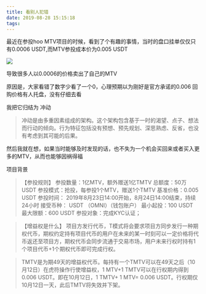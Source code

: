 ```yaml
---
title: 看别人犯错
date: 2019-08-28 15:15:18
tags:
---
```


最近在参投hoo MTV项目的时候，看到了个有趣的事情，当时的盘口挂单仅仅只有0.0006 USDT,而MTV参投成本价为0.005 USDT

![](https://i.loli.net/2019/08/29/UNk5Tg7CyOzY1bv.png)

导致很多人以0.0006的价格卖出了自己的MTV

原因是，大家看错了数字少看了一个0，心理预期以为刚好是官方承诺的0.006 回购价格有人托盘，没有仔细去看

我把它归结为 冲动

> 冲动是由多重因素组成的架构。这个架构包含基于一时的渴望、点子、想法而行动的倾向。行为特征包括没有预想、预先规划、深思熟虑、反省，也没有考虑到其可能的后果。


然后我就在想，如果当时能够及时发现的话，也不失为一个机会买回来或者买入更多的MTV，从而也能够因祸得福



项目背景
>【参投规则】
参投数量：1亿MTV，额外赠送1亿TMTV
总额度：50万USDT
参投模式：抢投，每参投1个MTV，赠送1个TMTV
基准价格：0.005 USDT
参投时间： 2019年8月23日14:00开始，8月24日14:00结束，持续24小时
接受币种： USDT （OMNI）（钱包账户）
最小起投：100 USDT
最大限额：600 USDT
参投对象：完成KYC认证；

>【增益权是什么】
项目方发行代币，T模式将会要求项目方同步发行一种期权代币，期权约定持有项目代币的用户在未来的某一时刻可以一定价格将代币返还至项目方，期权代币会同步流通于交易市场，用户未来行权时持有1个项目代币+1个期权代币即可完成行权。

>TMTV是为期49天的增益权代币。每持有一个TMTV可以在49天之后（10月12日）在虎符操作行使增益权，1 MTV+1 TMTV可以在行权期内得到0.006 USDT。即在10月12日，1 TMTV+ 1 MTV= 0.006 USDT。行权期仅10月12日一天，此后TMTV将失效并下架。